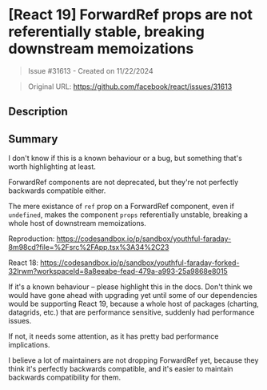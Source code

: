# [React 19] ForwardRef props are not referentially stable, breaking downstream memoizations

> Issue #31613 - Created on 11/22/2024

> Original URL: https://github.com/facebook/react/issues/31613

## Description

## Summary

I don't know if this is a known behaviour or a bug, but something that's worth highlighting at least.

ForwardRef components are not deprecated, but they're not perfectly backwards compatible either.

The mere existance of `ref` prop on a ForwardRef component, even if `undefined`, makes the component `props` referentially unstable, breaking a whole host of downstream memoizations.

Reproduction:
https://codesandbox.io/p/sandbox/youthful-faraday-8m98cd?file=%2Fsrc%2FApp.tsx%3A34%2C23

React 18:
https://codesandbox.io/p/sandbox/youthful-faraday-forked-32lrwm?workspaceId=8a8eeabe-fead-479a-a993-25a9868e8015

If it's a known behaviour – please highlight this in the docs. Don't think we would have gone ahead with upgrading yet until some of our dependencies would be supporting React 19, because a whole host of packages (charting, datagrids, etc.) that are performance sensitive, suddenly had performance issues.

If not, it needs some attention, as it has pretty bad performance implications.

I believe a lot of maintainers are not dropping ForwardRef yet, because they think it's perfectly backwards compatible, and it's easier to maintain backwards compatibility for them.
